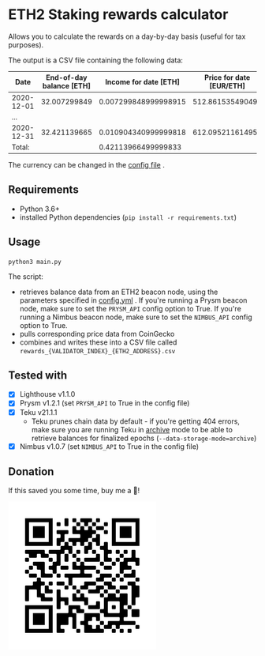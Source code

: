 # ETH2 Staking rewards calculator

Allows you to calculate the rewards on a day-by-day basis
(useful for tax purposes).

The output is a CSV file containing the following data:

| Date       | End-of-day balance [ETH] | Income for date [ETH] | Price for date [EUR/ETH] | Income for date [EUR] |
|------------|--------------------------|-----------------------|--------------------------|-----------------------|
| 2020-12-01 | 32.007299849             | 0.007299848999998915  | 512.861535490493         | 3.743811766988183     |
| ...        |                          |                       |                          |                       |
| 2020-12-31 | 32.421139665             | 0.010904340999999818  | 612.095211614956         | 6.67449491191653      |
| Total:     |                          | 0.42113966499999833   |                          | 212.81565225637513    | 

The currency can be changed in the [config file](config.yml) .

## Requirements
- Python 3.6+
- installed Python dependencies (`pip install -r requirements.txt`)

## Usage
`python3 main.py`

The script:

- retrieves balance data from an ETH2 beacon node, using the
 parameters specified in [config.yml](config.yml) .
 If you're running a Prysm beacon node, make sure
 to set the `PRYSM_API` config option to True.
 If you're running a Nimbus beacon node, make sure
 to set the `NIMBUS_API` config option to True.
- pulls corresponding price data from CoinGecko
- combines and writes these into a CSV file called
 `rewards_{VALIDATOR_INDEX}_{ETH2_ADDRESS}.csv`

## Tested with

- [x] Lighthouse v1.1.0
- [x] Prysm v1.2.1 (set `PRYSM_API` to True in the config file)
- [x] Teku v21.1.1
  - Teku prunes chain data by default - if you're getting 404 errors,
  make sure you are running Teku in
  [archive](https://docs.teku.consensys.net/en/latest/Reference/CLI/CLI-Syntax/#data-storage-mode)
  mode to be able to retrieve balances for finalized epochs (`--data-storage-mode=archive`)
- [x] Nimbus v1.0.7 (set `NIMBUS_API` to True in the config file)

## Donation

If this saved you some time, buy me a 🍺!

![🍺](donate.png?raw=true)
